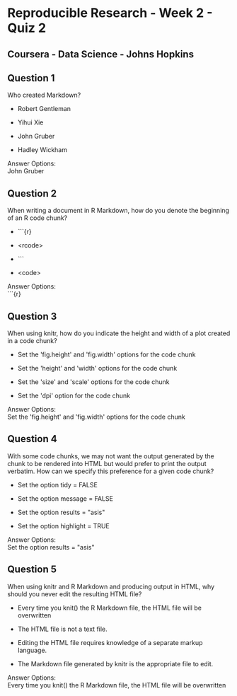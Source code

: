 # Reproducible Research - Week 2 - Quiz 2
## Coursera - Data Science - Johns Hopkins


Question 1
----------
Who created Markdown?

* Robert Gentleman

* Yihui Xie

* John Gruber

* Hadley Wickham

Answer Options: </br>
John Gruber

Question 2
----------

When writing a document in R Markdown, how do you denote the beginning of an R code chunk?


* \```{r}

* \<rcode>

* \```

* \<code>

Answer Options: </br>
\```{r}

Question 3
----------
When using knitr, how do you indicate the height and width of a plot created in a code chunk?

* Set the 'fig.height' and 'fig.width' options for the code chunk

* Set the 'height' and 'width' options for the code chunk

* Set the 'size' and 'scale' options for the code chunk

* Set the 'dpi' option for the code chunk

Answer Options: </br>
Set the \'fig.height\' and \'fig.width\' options for the code chunk

Question 4
----------
With some code chunks, we may not want the output generated by the chunk to be rendered into HTML but would prefer to print the output verbatim. How can we specify this preference for a given code chunk?

* Set the option tidy = FALSE

* Set the option message = FALSE

* Set the option results = "asis"

* Set the option highlight = TRUE

Answer Options: </br>
Set the option results = \"asis\"

Question 5
----------
When using knitr and R Markdown and producing output in HTML, why should you never edit the resulting HTML file?

* Every time you knit() the R Markdown file, the HTML file will be overwritten

* The HTML file is not a text file.

* Editing the HTML file requires knowledge of a separate markup language.

* The Markdown file generated by knitr is the appropriate file to edit.

Answer Options: </br>
Every time you knit() the R Markdown file, the HTML file will be overwritten